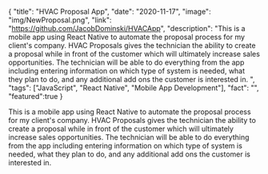 {
  "title": "HVAC Proposal App",
  "date": "2020-11-17",
  "image": "img/NewProposal.png",
  "link": "https://github.com/JacobDominski/HVACApp",
  "description": "This is a mobile app using React Native to automate the proposal process for my client's company. HVAC Proposals gives the technician the ability to create a proposal while in front of the customer which will ultimately increase sales opportunities. The technician will be able to do everything from the app including entering information on which type of system is needed, what they plan to do, and any additional add ons the customer is interested in. ",
  "tags": ["JavaScript", "React Native", "Mobile App Development"],
  "fact": "",
  "featured":true
}

This is a mobile app using React Native to automate the proposal process for my client's company. HVAC Proposals gives the technician the ability to create a proposal while in front of the customer which will ultimately increase sales opportunities. The technician will be able to do everything from the app including entering information on which type of system is needed, what they plan to do, and any additional add ons the customer is interested in. 